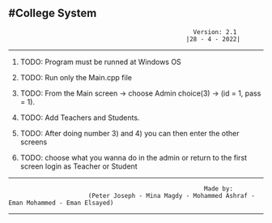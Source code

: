 #College System
-------------------------------------------------------------------------------------------------------------------------------

                                                       Version: 2.1
                                                     |28 - 4 - 2022|

-------------------------------------------------------------------------------------------------------------------------------

1) TODO: Program must be runned at Windows OS

2) TODO: Run only the Main.cpp file

3) TODO: From the Main screen -> choose Admin choice(3) -> (id = 1, pass = 1).

4) TODO: Add Teachers and Students.

5) TODO: After doing number 3) and 4) you can then enter the other screens

6) TODO: choose what you wanna do in the admin or return to the first screen login as Teacher or Student

--------------------------------------------------------------------------------------------------------------------------------

                                                          Made by:
                          (Peter Joseph - Mina Magdy - Mohammed Ashraf - Eman Mohammed - Eman Elsayed)

--------------------------------------------------------------------------------------------------------------------------------

